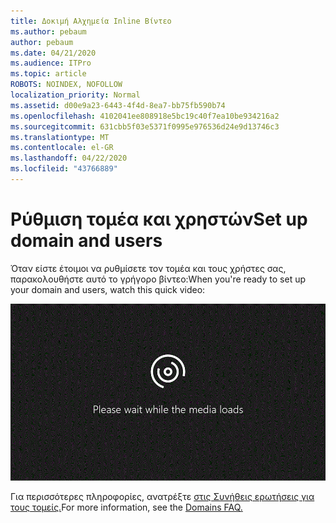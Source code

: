 ```yaml
---
title: Δοκιμή Αλχημεία Inline Βίντεο
ms.author: pebaum
author: pebaum
ms.date: 04/21/2020
ms.audience: ITPro
ms.topic: article
ROBOTS: NOINDEX, NOFOLLOW
localization_priority: Normal
ms.assetid: d00e9a23-6443-4f4d-8ea7-bb75fb590b74
ms.openlocfilehash: 4102041ee808918e5bc19c40f7ea10be934216a2
ms.sourcegitcommit: 631cbb5f03e5371f0995e976536d24e9d13746c3
ms.translationtype: MT
ms.contentlocale: el-GR
ms.lasthandoff: 04/22/2020
ms.locfileid: "43766889"
---
```

# <a name="set-up-domain-and-users"></a><span data-ttu-id="62de0-102">Ρύθμιση τομέα και χρηστών</span><span class="sxs-lookup"><span data-stu-id="62de0-102">Set up domain and users</span></span>

<span data-ttu-id="62de0-103">Όταν είστε έτοιμοι να ρυθμίσετε τον τομέα και τους χρήστες σας, παρακολουθήστε αυτό το γρήγορο βίντεο:</span><span class="sxs-lookup"><span data-stu-id="62de0-103">When you're ready to set up your domain and users, watch this quick video:</span></span>
  
![Το πρόγραμμα περιήγησής σας δεν υποστηρίζει βίντεο.](media/MSN_Video_Widget.gif)
  
<span data-ttu-id="62de0-106">Για περισσότερες πληροφορίες, ανατρέξτε [στις Συνήθεις ερωτήσεις για τους τομείς.](https://docs.microsoft.com/office365/admin/setup/domains-faq)</span><span class="sxs-lookup"><span data-stu-id="62de0-106">For more information, see the [Domains FAQ.](https://docs.microsoft.com/office365/admin/setup/domains-faq)</span></span>